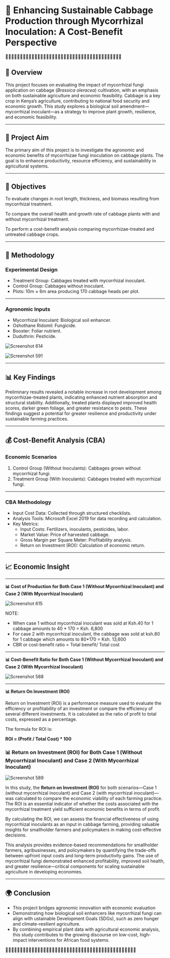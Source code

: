 # 🌱 **Enhancing Sustainable Cabbage Production through Mycorrhizal Inoculation: A Cost-Benefit Perspective**

🌿🌿🌿🌿🌿🌿🌿🌿🌿🌿🌿🌿🌿🌿🌿🌿🌿🌿🌿🌿🌿🌿🌿🌿🌿🌿🌿🌿🌿🌿🌿🌿🌿🌿🌿🌿🌿🌿🌿🌿

## 📖 **Overview**

This project focuses on evaluating the impact of mycorrhizal fungi application on cabbage (*Brassica oleracea*) cultivation, with an emphasis on both sustainable agriculture and economic feasibility. Cabbage is a key crop in Kenya’s agriculture, contributing to national food security and economic growth. This study explores a biological soil amendment—mycorrhizal inoculant—as a strategy to improve plant growth, resilience, and economic feasibility.

-----

## 🎯 **Project Aim**


The primary aim of this project is to investigate the agronomic and economic benefits of mycorrhizae fungi inoculation on cabbage plants. The goal is to enhance productivity, resource efficiency, and sustainability in agricultural systems.

-----
## 🎯 **Objectives**

To evaluate changes in root length, thickness, and biomass resulting from mycorrhizal treatment.

To compare the overall health and growth rate of cabbage plants with and without mycorrhizal treatment.

To perform a cost-benefit analysis comparing mycorrhizae-treated and untreated cabbage crops.

-----

## 🔬 **Methodology**

### **Experimental Design**
- Treatment Group: Cabbages treated with mycorrhizal inoculant.
- Control Group: Cabbages without inoculant.
- Plots: 10m × 6m area producing 170 cabbage heads per plot.

-----

### **Agronomic Inputs**

- Mycorrhizal Inoculant: Biological soil enhancer.
- Oshothane Ridomil: Fungicide.
- Booster: Foliar nutrient.
- Duduthrin: Pesticide.


![Screenshot 614](https://github.com/Lauren-Akhidenor/Cost-Benefit-Analysis-Cabbage/blob/main/Screenshot%20(614).png)


  
![Screenshot 591](https://github.com/Lauren-Akhidenor/Cost-Benefit-Analysis-Cabbage/blob/main/Screenshot%20(591).png)



---

## 📊 **Key Findings**

Preliminary results revealed a notable increase in root development among mycorrhizae-treated plants, indicating enhanced nutrient absorption and structural stability. Additionally, treated plants displayed improved health scores, darker green foliage, and greater resistance to pests. These findings suggest a potential for greater resilience and productivity under sustainable farming practices.

------

## 💰 **Cost-Benefit Analysis (CBA)**

### **Economic Scenarios**
1. Control Group (Without Inoculants): Cabbages grown without mycorrhizal fungi.
2. Treatment Group (With Inoculants): Cabbages treated with mycorrhizal fungi.

------

### **CBA Methodology**
- Input Cost Data: Collected through structured checklists.
- Analysis Tools: Microsoft Excel 2019 for data recording and calculation.
- Key Metrics: 
   - Input Costs: Fertilizers, inoculants, pesticides, labor.
   - Market Value: Price of harvested cabbage.
   - Gross Margin per Square Meter: Profitability analysis.
   - Return on Investment (ROI): Calculation of economic return.

------

## 📈 **Economic Insight**

-------
**📊  Cost of Production for Both Case 1 (Without Mycorrhizal Inoculant) and Case 2 (With Mycorrhizal Inoculant)**

![Screenshot 615](https://github.com/Lauren-Akhidenor/Cost-Benefit-Analysis-Cabbage/blob/main/Screenshot%20(615).png)


NOTE: 
- When case 1 without mycorrhizal inoculant was sold at Ksh.40 for 1 cabbage amounts to 40 * 170 = Ksh. 6,800 
- For case 2 with mycorrhizal inoculant, the cabbage was sold at ksh.80 for 1 cabbage which amounts to 80*170 = Ksh. 13,600 
- CBR or cost-benefit ratio = Total benefit/  Total cost 


-------
**📊 Cost-Benefit Ratio for Both Case 1 (Without Mycorrhizal Inoculant) and Case 2 (With Mycorrhizal Inoculant)**

![Screenshot 588](https://github.com/Lauren-Akhidenor/Cost-Benefit-Analysis-Cabbage/blob/main/Screenshot%20(588).png)


-------

**📊 Return On Investment (ROI)**

Return on Investment (ROI) is a performance measure used to evaluate the efficiency or profitability of an investment or compare the efficiency of several different investments. It is calculated as the ratio of profit to total costs, expressed as a percentage. 

The formula for ROI is:

**ROI = (Profit / Total Cost) * 100**


### 📊 Return on Investment (ROI) for Both Case 1 (Without Mycorrhizal Inoculant) and Case 2 (With Mycorrhizal Inoculant)


![Screenshot 589](https://github.com/Lauren-Akhidenor/Cost-Benefit-Analysis-Cabbage/blob/main/Screenshot%20(589).png)


In this study, the **Return on Investment (ROI)** for both scenarios—Case 1 (without mycorrhizal inoculant) and Case 2 (with mycorrhizal inoculant)—was calculated to compare the economic viability of each farming practice. The ROI is an essential indicator of whether the costs associated with the mycorrhizal treatment yield sufficient economic benefits in terms of profit. 

By calculating the ROI, we can assess the financial effectiveness of using mycorrhizal inoculants as an input in cabbage farming, providing valuable insights for smallholder farmers and policymakers in making cost-effective decisions.




This analysis provides evidence-based recommendations for smallholder farmers, agribusinesses, and policymakers by quantifying the trade-offs between upfront input costs and long-term productivity gains. The use of mycorrhizal fungi demonstrated enhanced profitability, improved soil health, and greater resilience—critical components for scaling sustainable agriculture in developing economies.

-------

## 🌍 **Conclusion**
 
- This project bridges agronomic innovation with economic evaluation
- Demonstrating how biological soil enhancers like mycorrhizal fungi can align with ustainable Development Goals (SDGs), such as zero hunger and climate-resilient agriculture.
- By combining empirical plant data with agricultural economic analysis, this study contributes to the growing discourse on low-cost, high-impact interventions for African food systems.




🌿🌿🌿🌿🌿🌿🌿🌿🌿🌿🌿🌿🌿🌿🌿🌿🌿🌿🌿🌿🌿🌿🌿🌿🌿🌿🌿🌿🌿🌿🌿🌿🌿🌿🌿🌿🌿🌿🌿🌿🌿🌿🌿🌿🌿



